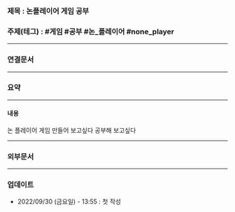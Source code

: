 ### 제목 : 논플레이어 게임 공부

### 주제(테그) : #게임 #공부 #논_플레이어 #none_player 

----
### 연결문서 


----
### 요약

----
#### 내용
논 플레이어 게임 만들어 보고싶다 공부해 보고싶다

----
### 외부문서

----
### 업데이트
-  2022/09/30 (금요일) - 13:55 : 첫 작성